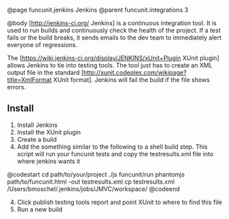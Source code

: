 @page funcunit.jenkins Jenkins
@parent funcunit.integrations 3

@body
[http://jenkins-ci.org/ Jenkins] is a continuous integration tool. It is used to run builds and 
continuously check the health of the project.  If a test fails or the build breaks, it sends 
emails to the dev team to immediately alert everyone of regressions.

The [https://wiki.jenkins-ci.org/display/JENKINS/xUnit+Plugin XUnit plugin] allows Jenkins to tie 
into testing tools. The tool just has to create an XML output file in the standard 
[http://xunit.codeplex.com/wikipage?title=XmlFormat XUnit format].  Jenkins will fail the build 
if the file shows errors.

## Install

1. Install Jenkins
1. Install the XUnit plugin
1. Create a build
1. Add the something similar to the following to a shell build step.  This script will run your 
funcunit tests and copy the testresults.xml file into where jenkins wants it

@codestart
cd path/to/your/project
./js funcunit/run phantomjs path/to/funcunit.html -out testresults.xml
cp testresults.xml /Users/bmoschel/.jenkins/jobs/JMVC/workspace/
@codeend

4. Click publish testing tools report and point XUnit to where to find this file
5. Run a new build